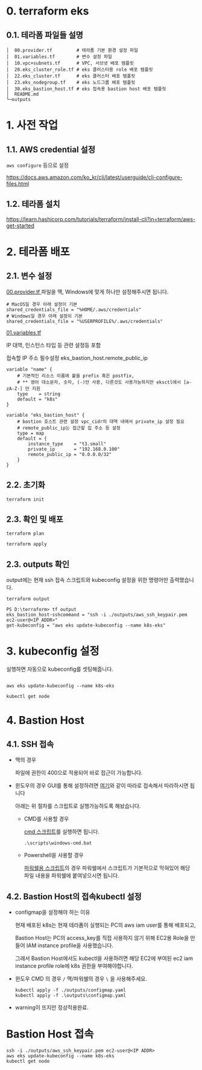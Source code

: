 # 0. terraform eks

## 0.1. 테라폼 파일들 설명
```
│  00.provider.tf         # 테라폼 기본 환경 설정 파일
│  01.variables.tf        # 변수 설정 파일
│  10.vpc+subnets.tf      # VPC, 서브넷 배포 템플릿
│  20.eks_cluster_role.tf # eks 클러스터용 role 배포 템플릿
│  22.eks_cluster.tf      # eks 클러스터 배포 템플릿
│  23.eks_nodegroup.tf    # eks 노드그룹 배포 템플릿
│  30.eks_bastion_host.tf # eks 접속용 bastion host 배포 템플릿
│  README.md
└─outputs
```

# 1. 사전 작업

## 1.1. AWS credential 설정

`aws configure` 등으로 설정

https://docs.aws.amazon.com/ko_kr/cli/latest/userguide/cli-configure-files.html

## 1.2. 테라폼 설치

https://learn.hashicorp.com/tutorials/terraform/install-cli?in=terraform/aws-get-started

# 2. 테라폼 배포

## 2.1. 변수 설정

[00.provider.tf ](../00.provider.tf)파일을 맥, Windows에 맞게 하나만 설정해주시면 됩니다.
```
# MacOS일 경우 아래 설정이 기본
shared_credentials_file = "%HOME/.aws/credentials"
# Windows일 경우 아래 설정이 기본
shared_credentials_file = "%USERPROFILE%/.aws/credentials"
```

[01.variables.tf](../01.variables.tf)

IP 대역, 인스턴스 타입 등 관련 설정등 포함

접속할 IP 주소 필수설정 eks_bastion_host.remote_public_ip
```hcl
variable "name" {
    # 기본적인 리소스 이름에 붙을 prefix 혹은 postfix, 
    # ** 영어 대소문자, 숫자, (-)만 사용, 다른것도 사용가능하지만 eksctl에서 [a-zA-Z-] 만 지원
    type    = string
    default = "k8s"
}

variable "eks_bastion_host" {
    # bastion 호스트 관련 설정 vpc_cidr의 대역 내에서 private_ip 설정 필요
    # remote_public_ip는 접근할 집 주소 등 설정
    type = map
    default = {
        instance_type    = "t3.small"
        private_ip       = "192.168.0.100"
        remote_public_ip = "0.0.0.0/32"
    }
}
```

## 2.2. 초기화

`terraform init`

## 2.3. 확인 및 배포

`terraform plan`

`terraform apply`

## 2.3. outputs 확인

output에는 현재 ssh 접속 스크립트와 kubeconfig 설정을 위한 명령어만 출력했습니다.

`terraform output`
```
PS D:\terraform> tf output
eks_bastion_host-sshcommand = "ssh -i ./outputs/aws_ssh_keypair.pem ec2-user@<IP ADDR>"
get-kubeconfig = "aws eks update-kubeconfig --name k8s-eks"
```

# 3. kubeconfig 설정

실행하면 자동으로 kubeconfig를 셋팅해줍니다.

```

aws eks update-kubeconfig --name k8s-eks

kubectl get node

```

# 4. Bastion Host

## 4.1. SSH 접속

+ 맥의 경우

    파일에 권한이 400으로 적용되어 바로 접근이 가능합니다.

+ 윈도우의 경우
    GUI를 통해 설정하려면 [여기](https://techsoda.net/windows10-pem-file-permission-settings/)와 같이 따라로 접속해서 따라하시면 됩니다

    아래는 위 절차를 스크립트로 실행가능하도록 해놨습니다.

    + CMD를 사용할 경우
     
        [cmd 스크립트](../windows-cmd.bat)를 실행하면 됩니다.

        ```
        .\scripts\windows-cmd.bat
        ```

    + Powershell을 사용할 경우

        [파워쉘용 스크립트](../windows-powershell.ps1)의 경우 파워쉘에서 스크립트가 기본적으로 막혀있어 해당 파일 내용을 파워쉘에 붙여넣으시면 됩니다.

## 4.2. Bastion Host의 접속kubectl 설정

+ configmap을 설정해야 하는 이유

    현재 배포된 k8s는 현재 테라폼이 실행되는 PC의 aws iam user를 통해 배포되고,

    Bastion Host는 PC의 access_key를 직접 사용하지 않기 위해 EC2용 Role을 만들어 IAM instance profile을 사용했습니다.

    그래서 Bastion Host에서도 kubectl을 사용하려면 해당 EC2에 부여된 ec2 iam instance profile role에 k8s 권한을 부여해야합니다.

+ 윈도우 CMD 의 경우 `/` 맥/파워쉘의 경우 `\` 을 사용해주세요.

    ```
    kubectl apply -f ./outputs/configmap.yaml
    kubectl apply -f .\outputs\configmap.yaml
    ```

+ warning이 뜨지만 정상적용완료.

# Bastion Host 접속

```
ssh -i ./outputs/aws_ssh_keypair.pem ec2-user@<IP ADDR>
aws eks update-kubeconfig --name k8s-eks
kubectl get node
```
